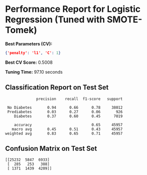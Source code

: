 # Performance Report for Logistic Regression (Tuned with SMOTE-Tomek)

**Best Parameters (CV):**
```json
{'penalty': 'l1', 'C': 1}
```

**Best CV Score:** 0.5008

**Tuning Time:** 97.10 seconds

## Classification Report on Test Set
```
              precision    recall  f1-score   support

 No Diabetes       0.94      0.66      0.78     38012
 Prediabetes       0.03      0.27      0.06       926
    Diabetes       0.37      0.60      0.45      7019

    accuracy                           0.65     45957
   macro avg       0.45      0.51      0.43     45957
weighted avg       0.83      0.65      0.71     45957
```

## Confusion Matrix on Test Set
```
[[25232  5847  6933]
 [  285   253   388]
 [ 1371  1439  4209]]
```
